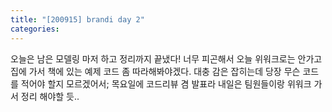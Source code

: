 ```yaml
---
title: "[200915] brandi day 2"
categories: 
---
```


오늘은 남은 모델링 마저 하고 정리까지 끝냈다!
너무 피곤해서 오늘 위워크로는 안가고 집에 가서 책에 있는 예제 코드 좀 따라해봐야겠다. 대충 감은 잡히는데 당장 무슨 코드를 적어야 할지 모르겠어서; 
목요일에 코드리뷰 겸 발표라 내일은 팀원들이랑 위워크 가서 정리 해야할 듯..